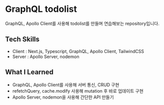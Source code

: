 # GraphQL todolist

GraphQL, Apollo Client를 사용해 todolist를 만들며 연습해보는 repository입니다.

## Tech Skills

- Client : Next.js, Typescript, GraphQL, Apollo Client, TailwindCSS
- Server : Apollo Server, nodemon

## What I Learned

- GraphQL, Apollo Client를 사용해 서버 통신, CRUD 구현
- refetchQuery, cache.modify 사용해 mutation 후 바로 업데이트 구현
- Apollo Server, nodemon을 사용해 간단한 API 만들기

